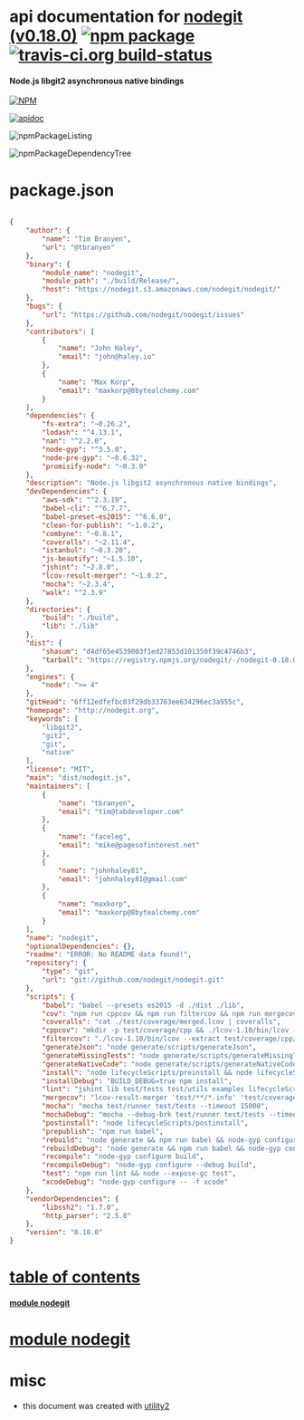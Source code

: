 # api documentation for  [nodegit (v0.18.0)](http://nodegit.org)  [![npm package](https://img.shields.io/npm/v/npmdoc-nodegit.svg?style=flat-square)](https://www.npmjs.org/package/npmdoc-nodegit) [![travis-ci.org build-status](https://api.travis-ci.org/npmdoc/node-npmdoc-nodegit.svg)](https://travis-ci.org/npmdoc/node-npmdoc-nodegit)
#### Node.js libgit2 asynchronous native bindings

[![NPM](https://nodei.co/npm/nodegit.png?downloads=true)](https://www.npmjs.com/package/nodegit)

[![apidoc](https://npmdoc.github.io/node-npmdoc-nodegit/build/screenCapture.buildNpmdoc.browser._2Fhome_2Ftravis_2Fbuild_2Fnpmdoc_2Fnode-npmdoc-nodegit_2Ftmp_2Fbuild_2Fapidoc.html.png)](https://npmdoc.github.io/node-npmdoc-nodegit/build/apidoc.html)

![npmPackageListing](https://npmdoc.github.io/node-npmdoc-nodegit/build/screenCapture.npmPackageListing.svg)

![npmPackageDependencyTree](https://npmdoc.github.io/node-npmdoc-nodegit/build/screenCapture.npmPackageDependencyTree.svg)



# package.json

```json

{
    "author": {
        "name": "Tim Branyen",
        "url": "@tbranyen"
    },
    "binary": {
        "module_name": "nodegit",
        "module_path": "./build/Release/",
        "host": "https://nodegit.s3.amazonaws.com/nodegit/nodegit/"
    },
    "bugs": {
        "url": "https://github.com/nodegit/nodegit/issues"
    },
    "contributors": [
        {
            "name": "John Haley",
            "email": "john@haley.io"
        },
        {
            "name": "Max Korp",
            "email": "maxkorp@8bytealchemy.com"
        }
    ],
    "dependencies": {
        "fs-extra": "~0.26.2",
        "lodash": "^4.13.1",
        "nan": "^2.2.0",
        "node-gyp": "^3.5.0",
        "node-pre-gyp": "~0.6.32",
        "promisify-node": "~0.3.0"
    },
    "description": "Node.js libgit2 asynchronous native bindings",
    "devDependencies": {
        "aws-sdk": "^2.3.19",
        "babel-cli": "^6.7.7",
        "babel-preset-es2015": "^6.6.0",
        "clean-for-publish": "~1.0.2",
        "combyne": "~0.8.1",
        "coveralls": "~2.11.4",
        "istanbul": "~0.3.20",
        "js-beautify": "~1.5.10",
        "jshint": "~2.8.0",
        "lcov-result-merger": "~1.0.2",
        "mocha": "~2.3.4",
        "walk": "^2.3.9"
    },
    "directories": {
        "build": "./build",
        "lib": "./lib"
    },
    "dist": {
        "shasum": "d4df65e4539003f1ed27853d101350f39c4746b3",
        "tarball": "https://registry.npmjs.org/nodegit/-/nodegit-0.18.0.tgz"
    },
    "engines": {
        "node": ">= 4"
    },
    "gitHead": "6ff12edfefbc03f29db33763ee634296ec3a955c",
    "homepage": "http://nodegit.org",
    "keywords": [
        "libgit2",
        "git2",
        "git",
        "native"
    ],
    "license": "MIT",
    "main": "dist/nodegit.js",
    "maintainers": [
        {
            "name": "tbranyen",
            "email": "tim@tabdeveloper.com"
        },
        {
            "name": "faceleg",
            "email": "mike@pagesofinterest.net"
        },
        {
            "name": "johnhaley81",
            "email": "johnhaley81@gmail.com"
        },
        {
            "name": "maxkorp",
            "email": "maxkorp@8bytealchemy.com"
        }
    ],
    "name": "nodegit",
    "optionalDependencies": {},
    "readme": "ERROR: No README data found!",
    "repository": {
        "type": "git",
        "url": "git://github.com/nodegit/nodegit.git"
    },
    "scripts": {
        "babel": "babel --presets es2015 -d ./dist ./lib",
        "cov": "npm run cppcov && npm run filtercov && npm run mergecov",
        "coveralls": "cat ./test/coverage/merged.lcov | coveralls",
        "cppcov": "mkdir -p test/coverage/cpp && ./lcov-1.10/bin/lcov --gcov-tool /usr/bin/gcov-4.9 --capture --directory build/Release/obj.target/nodegit/src --output-file test/coverage/cpp/lcov_full.info",
        "filtercov": "./lcov-1.10/bin/lcov --extract test/coverage/cpp/lcov_full.info $(pwd)/src/* $(pwd)/src/**/* $(pwd)/include/* $(pwd)/include/**/* --output-file test/coverage/cpp/lcov.info && rm test/coverage/cpp/lcov_full.info",
        "generateJson": "node generate/scripts/generateJson",
        "generateMissingTests": "node generate/scripts/generateMissingTests",
        "generateNativeCode": "node generate/scripts/generateNativeCode",
        "install": "node lifecycleScripts/preinstall && node lifecycleScripts/install",
        "installDebug": "BUILD_DEBUG=true npm install",
        "lint": "jshint lib test/tests test/utils examples lifecycleScripts",
        "mergecov": "lcov-result-merger 'test/**/*.info' 'test/coverage/merged.lcov' && ./lcov-1.10/bin/genhtml test/coverage/merged.lcov --output-directory test/coverage/report",
        "mocha": "mocha test/runner test/tests --timeout 15000",
        "mochaDebug": "mocha --debug-brk test/runner test/tests --timeout 15000",
        "postinstall": "node lifecycleScripts/postinstall",
        "prepublish": "npm run babel",
        "rebuild": "node generate && npm run babel && node-gyp configure build",
        "rebuildDebug": "node generate && npm run babel && node-gyp configure --debug build",
        "recompile": "node-gyp configure build",
        "recompileDebug": "node-gyp configure --debug build",
        "test": "npm run lint && node --expose-gc test",
        "xcodeDebug": "node-gyp configure -- -f xcode"
    },
    "vendorDependencies": {
        "libssh2": "1.7.0",
        "http_parser": "2.5.0"
    },
    "version": "0.18.0"
}
```



# <a name="apidoc.tableOfContents"></a>[table of contents](#apidoc.tableOfContents)

#### [module nodegit](#apidoc.module.nodegit)



# <a name="apidoc.module.nodegit"></a>[module nodegit](#apidoc.module.nodegit)



# misc
- this document was created with [utility2](https://github.com/kaizhu256/node-utility2)

